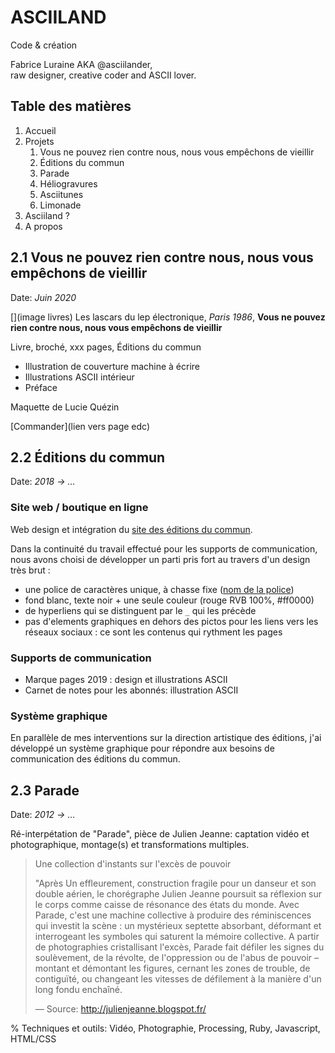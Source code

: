 ASCIILAND
=========

Code & création

Fabrice Luraine AKA @asciilander,  
raw designer, creative coder and ASCII lover.

## Table des matières

1. Accueil
2. Projets
   1. Vous ne pouvez rien contre nous, nous vous empêchons de vieillir
   2. Éditions du commun
   3. Parade
   4. Héliogravures
   5. Asciitunes
   6. Limonade
3. Asciiland ?
4. A propos





## 2.1 Vous ne pouvez rien contre nous, nous vous empêchons de vieillir

Date: _Juin 2020_

[](image livres)
Les lascars du lep électronique,
_Paris 1986_,
**Vous ne pouvez rien contre nous, nous vous empêchons de vieillir**

Livre, broché, xxx pages, Éditions du commun

* Illustration de couverture machine à écrire
* Illustrations ASCII intérieur
* Préface

Maquette de Lucie Quézin

[Commander](lien vers page edc)






## 2.2 Éditions du commun

Date: _2018 → …_

### Site web / boutique en ligne

Web design et intégration du [site des éditions du commun](https://www.editionsducommun.org).

Dans la continuité du travail effectué pour les supports de communication, nous avons choisi de développer un parti pris fort au travers d'un design très brut :

* une police de caractères unique, à chasse fixe ([nom de la police]())
* fond blanc, texte noir + une seule couleur (rouge RVB 100%, #ff0000)
* de hyperliens qui se distinguent par le `_` qui les précède
* pas d'elements graphiques en dehors des pictos pour les liens vers les réseaux sociaux : ce sont les contenus qui rythment les pages

### Supports de communication

- Marque pages 2019 : design et illustrations ASCII
- Carnet de notes pour les abonnés: illustration ASCII

### Système graphique

En parallèle de mes interventions sur la direction artistique des éditions, j'ai développé un système graphique pour répondre aux besoins de communication des éditions du commun.






## 2.3 Parade

Date: _2012 → …_

Ré-interpétation de "Parade", pièce de Julien Jeanne: captation vidéo et photographique,
montage(s) et transformations multiples.

> Une collection d'instants sur l'excès de pouvoir
>
> "Après Un effleurement, construction fragile pour un danseur et son double aérien,
> le chorégraphe Julien Jeanne poursuit sa réflexion sur le corps comme caisse
> de résonance des états du monde. Avec Parade, c'est une machine collective
> à produire des réminiscences qui investit la scène : 
> un mystérieux septette absorbant, déformant et interrogeant les symboles
> qui saturent la mémoire collective. A partir de photographies cristallisant
> l'excès, Parade fait défiler les signes du soulèvement, de la révolte,
> de l'oppression ou de l'abus de pouvoir – montant et démontant les figures, 
> cernant les zones de trouble, de contiguïté, ou changeant
> les vitesses de défilement à la manière d'un long fondu enchaîné.
>
> — Source: http://julienjeanne.blogspot.fr/


   % Techniques et outils:
     Vidéo, Photographie, Processing, Ruby, Javascript, HTML/CSS


